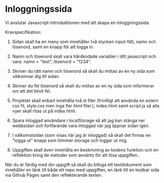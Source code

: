 # Inloggningssida
Vi avslutar Javascript-introduktionen med att skapa en inloggningssida.


Kravspecifikation:

1. Sidan skall ha en meny som innehåller två stycken input-fält,  namn och lösenord, samt en knapp för att logga in.
2. Namn och lösenord skall vara hårdkodade variabler i ditt javascript och vara: namn = "test", lösenord = "1234".
3. Skriver du rätt namn och lösenord så skall du mötas av en ny sida som välkomnar dig till sidan.
4. Skriver du fel lösenord så skall du mötas av en ny sida som informerar om att det blivit fel.
5. Projektet skall enbart innehålla två st filer (frivilligt att använda en extern css fil, style.css men inga fler html filer.), index.html samt script.js så alla vyer skall ritas ut på index.html.
6. Spara inloggad användare i localStorage så att jag kan stänga ner webbsidan och fortfarande vara inloggad när jag öppnar sidan igen.
7. I välkomstsidan (som visas när jag är inloggad) så skall det finnas en "logga ut" knapp som tömmer storage och loggar ut mig.
 

8. Uppgiften skall även innehålla en beskrivning av kodens funktion och en reflektion kring de metoder som använts för att lösa uppgiften..



När du är färdig med din uppgift så skall du bifoga ett textdokument som innehåller en länk till både ett repo med uppgiften, en länk till en testbar sida via Github Pages samt den reflekterande texten.
